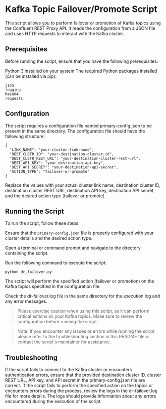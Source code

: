 # Kafka Topic Failover/Promote Script
This script allows you to perform failover or promotion of Kafka topics using the Confluent REST Proxy API. It reads the configuration from a JSON file and uses HTTP requests to interact with the Kafka cluster.

## Prerequisites
Before running the script, ensure that you have the following prerequisites:

Python 3 installed on your system
The required Python packages installed (can be installed via pip):
```
json
logging
base64
requests
```
## Configuration
The script requires a configuration file named primary-config.json to be present in the same directory. The configuration file should have the following structure:
```
{
  "LINK_NAME": "your-cluster-link-name",
  "DEST_CLSTR_ID": "your-destination-cluster-id",
  "DEST_CLSTR_REST_URL": "your-destination-cluster-rest-url",
  "DEST_API_KEY": "your-destination-api-key",
  "DEST_API_SECRET": "your-destination-api-secret",
  "ACTION_TYPE": "failover-or-promote"
}
```
Replace the values with your actual cluster link name, destination cluster ID, destination cluster REST URL, destination API key, destination API secret, and the desired action type (failover or promote).

## Running the Script
To run the script, follow these steps:

Ensure that the `primary-config.json` file is properly configured with your cluster details and the desired action type.

Open a terminal or command prompt and navigate to the directory containing the script.

Run the following command to execute the script:
```
python dr_failover.py
```
The script will perform the specified action (failover or promotion) on the Kafka topics specified in the configuration file.

Check the dr-failover.log file in the same directory for the execution log and any error messages.

> Please exercise caution when using this script, as it can perform critical actions on your Kafka topics. Make sure to review the configuration before running the script.

> Note: If you encounter any issues or errors while running the script, please refer to the troubleshooting section in this README file or contact the script's maintainer for assistance.

## Troubleshooting
If the script fails to connect to the Kafka cluster or encounters authentication errors, ensure that the provided destination cluster ID, cluster REST URL, API key, and API secret in the primary-config.json file are correct.
If the script fails to perform the specified action on the topics or encounters errors during the process, review the logs in the dr-failover.log file for more details. The logs should provide information about any errors encountered during the execution of the script.
